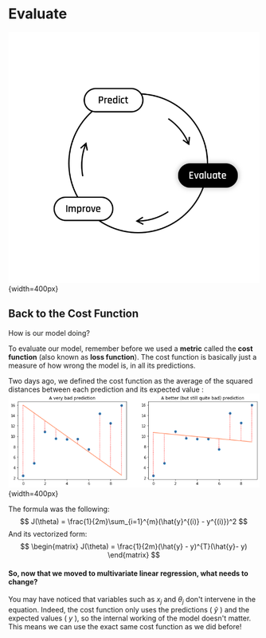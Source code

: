 # Evaluate

![titre](../assets/Evaluate.png){width=400px}

## Back to the Cost Function

How is our model doing?  

To evaluate our model, remember before we used a **metric** called the **cost function** (also known as **loss function**). The cost function is basically just a measure of how wrong the model is, in all its predictions.   

Two days ago, we defined the cost function as the average of the squared distances between each prediction and its expected value : 
![titre](../assets/bad_pred_with_distance.png){width=400px}

The formula was the following: 
$$
J(\theta) = \frac{1}{2m}\sum_{i=1}^{m}(\hat{y}^{(i)} - y^{(i)})^2
$$
And its vectorized form:
$$
\begin{matrix}
J(\theta) = \frac{1}{2m}(\hat{y} - y)^{T}(\hat{y}- y)
\end{matrix}
$$  

#### So, now that we moved to multivariate linear regression, what needs to change?
You may have noticed that variables such as $x_j$ and $\theta_j$ don't intervene in the equation. Indeed, the cost function only uses the predictions ( $\hat{y}$ ) and the expected values ( $y$ ), so the internal working of the model doesn't matter. This means we can use the exact same cost function as we did before! 